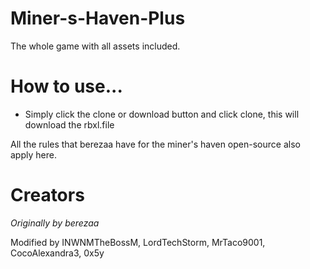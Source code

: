 # Miner-s-Haven-Plus
The whole game with all assets included.

# How to use...
- Simply click the clone or download button and click clone, this will download the rbxl.file

All the rules that berezaa have for the miner's haven open-source also apply here.

# Creators
*Originally by berezaa*

Modified by INWNMTheBossM, LordTechStorm, MrTaco9001, CocoAlexandra3, 0x5y
